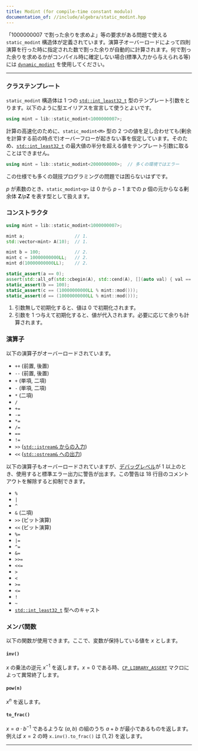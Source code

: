 ```yaml
---
title: Modint (for compile-time constant modulo)
documentation_of: //include/algebra/static_modint.hpp
---
```


「1000000007 で割った余りを求めよ」等の要求がある問題で使える `static_modint` 構造体が定義されています。演算子オーバーロードによって四則演算を行った時に指定された数で割った余りが自動的に計算されます。何で割った余りを求めるかがコンパイル時に確定しない場合(標準入力から与えられる等)には [`dynamic_modint`](https://naskya.github.io/cp-library/include/algebra/dynamic_modint.hpp) を使用してください。

---

### クラステンプレート

`static_modint` 構造体は 1 つの [`std::int_least32_t`](https://cpprefjp.github.io/reference/cstdint/int_least32_t.html) 型のテンプレート引数をとります。以下のように型エイリアスを宣言して使うとよいです。

```cpp
using mint = lib::static_modint<1000000007>;
```

計算の高速化のために、`static_modint<M>` 型の 2 つの値を足し合わせても(剰余を計算する前の時点で)オーバーフローが起きない事を仮定しています。そのため、[`std::int_least32_t`](https://cpprefjp.github.io/reference/cstdint/int_least32_t.html) の最大値の半分を超える値をテンプレート引数に取ることはできません。

```cpp
using mint = lib::static_modint<2000000000>;  // 多くの環境ではエラー
```

この仕様でも多くの競技プログラミングの問題では困らないはずです。

$p$ が素数のとき、`static_modint<p>` は $0$ から $p - 1$ までの $p$ 個の元からなる剰余体 $\mathbf{Z}/p\mathbf{Z}$ を表す型として扱えます。

### コンストラクタ

```cpp
using mint = lib::static_modint<1000000007>;

mint a;                   // 1.
std::vector<mint> A(10);  // 1.

mint b = 100;             // 2.
mint c = 10000000000LL;   // 2.
mint d(10000000000LL);    // 2.

static_assert(a == 0);
assert(std::all_of(std::cbegin(A), std::cend(A), [](auto val) { val == 0; }));
static_assert(b == 100);
static_assert(c == (10000000000LL % mint::mod()));
static_assert(d == (10000000000LL % mint::mod()));
```

1. 引数無しで初期化すると、値は 0 で初期化されます。
1. 引数を 1 つ与えて初期化すると、値が代入されます。必要に応じて余りも計算されます。

### 演算子

以下の演算子がオーバーロードされています。

- `++` (前置, 後置)
- `--` (前置, 後置)
- `+` (単項, 二項)
- `-` (単項, 二項)
- `*` (二項)
- `/`
- `+=`
- `-=`
- `*=`
- `/=`
- `==`
- `!=`
- `>>` ([`std::istream&` からの入力](https://cpprefjp.github.io/reference/istream/basic_istream/op_istream_free.html))
- `<<` ([`std::ostream&` への出力](https://cpprefjp.github.io/reference/ostream/basic_ostream/op_ostream_free.html))

以下の演算子もオーバーロードされていますが、[デバッグレベル](https://naskya.github.io/cp-library/about#cp_library_debug_level-%E3%83%9E%E3%82%AF%E3%83%AD)が $1$ 以上のとき、使用すると標準エラー出力に警告が出ます。この警告は 18 行目のコメントアウトを解除すると抑制できます。

- `%`
- `|`
- `^`
- `&` (二項)
- `>>` (ビット演算)
- `<<` (ビット演算)
- `%=`
- `|=`
- `^=`
- `&=`
- `>>=`
- `<<=`
- `>`
- `<`
- `>=`
- `<=`
- `!`
- `~`
- [`std::int_least32_t`](https://cpprefjp.github.io/reference/cstdint/int_least32_t.html) 型へのキャスト

### メンバ関数

以下の関数が使用できます。ここで、変数が保持している値を $x$ とします。

#### `inv()`

$x$ の乗法の逆元 $x^{-1}$ を返します。$x = 0$ である時、[`CP_LIBRARY_ASSERT`](https://naskya.github.io/cp-library/about#%E3%81%9D%E3%81%AE%E4%BB%96%E3%81%AE%E3%83%9E%E3%82%AF%E3%83%AD) マクロによって異常終了します。

#### `pow(n)`

$x^n$ を返します。

#### `to_frac()`

$x = a \cdot b^{-1}$ であるような $(a, b)$ の組のうち $a + b$ が最小であるものを返します。例えば $x = 2$ の時 `x.inv().to_frac()` は $(1, 2)$ を返します。

---
